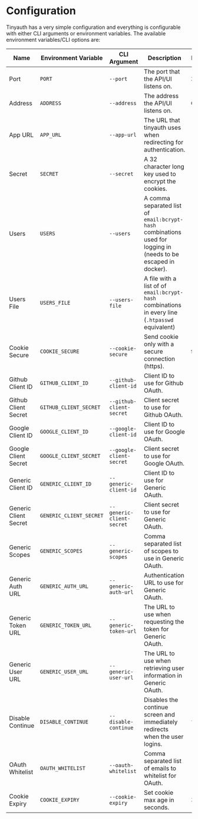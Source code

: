 # Configuration

Tinyauth has a very simple configuration and everything is configurable with either CLI arguments or environment variables. The available environment variables/CLI options are:

| Name                  | Environment Variable    | CLI Argument              | Description                                                                                                     | Default   | Required |
| --------------------- | ----------------------- | ------------------------- | --------------------------------------------------------------------------------------------------------------- | --------- | -------- |
| Port                  | `PORT`                  | `--port`                  | The port that the API/UI listens on.                                                                            | `3000`    | no       |
| Address               | `ADDRESS`               | `--address`               | The address the API/UI listens on.                                                                              | `0.0.0.0` | no       |
| App URL               | `APP_URL`               | `--app-url`               | The URL that tinyauth uses when redirecting for authentication.                                                 | -         | yes      |
| Secret                | `SECRET`                | `--secret`                | A 32 character long key used to encrypt the cookies.                                                            | -         | yes      |
| Users                 | `USERS`                 | `--users`                 | A comma separated list of `email:bcrypt-hash` combinations used for logging in (needs to be escaped in docker). | -         | yes      |
| Users File            | `USERS_FILE`            | `--users-file`            | A file with a list of of `email:bcrypt-hash` combinations in every line (`.htpasswd` equivalent)                | -         | no       |
| Cookie Secure         | `COOKIE_SECURE`         | `--cookie-secure`         | Send cookie only with a secure connection (https).                                                              | false     | no       |
| Github Client ID      | `GITHUB_CLIENT_ID`      | `--github-client-id`      | Client ID to use for Github OAuth.                                                                              | -         | no       |
| Github Client Secret  | `GITHUB_CLIENT_SECRET`  | `--github-client-secret`  | Client secret to use for Github OAuth.                                                                          | -         | no       |
| Google Client ID      | `GOOGLE_CLIENT_ID`      | `--google-client-id`      | Client ID to use for Google OAuth.                                                                              | -         | no       |
| Google Client Secret  | `GOOGLE_CLIENT_SECRET`  | `--google-client-secret`  | Client secret to use for Google OAuth.                                                                          | -         | no       |
| Generic Client ID     | `GENERIC_CLIENT_ID`     | `--generic-client-id`     | Client ID to use for Generic OAuth.                                                                             | -         | no       |
| Generic Client Secret | `GENERIC_CLIENT_SECRET` | `--generic-client-secret` | Client secret to use for Generic OAuth.                                                                         | -         | no       |
| Generic Scopes        | `GENERIC_SCOPES`        | `--generic-scopes`        | Comma separated list of scopes to use in Generic OAuth.                                                         | -         | no       |
| Generic Auth URL      | `GENERIC_AUTH_URL`      | `--generic-auth-url`      | Authentication URL to use for Generic OAuth.                                                                    | -         | no       |
| Generic Token URL     | `GENERIC_TOKEN_URL`     | `--generic-token-url`     | The URL to use when requesting the token for Generic OAuth.                                                     | -         | no       |
| Generic User URL      | `GENERIC_USER_URL`      | `--generic-user-url`      | The URL to use when retrieving user information in Generic OAuth.                                               | -         | no       |
| Disable Continue      | `DISABLE_CONTINUE`      | `--disable-continue`      | Disables the continue screen and immediately redirects when the user logins.                                    | `false`   | no       |
| OAuth Whitelist       | `OAUTH_WHITELIST`       | `--oauth-whitelist`       | Comma separated list of emails to whitelist for OAuth.                                                          |
| Cookie Expiry         | `COOKIE_EXPIRY`         | `--cookie-expiry`         | Set cookie max age in seconds.                                                                                  | 3600      | no       |
